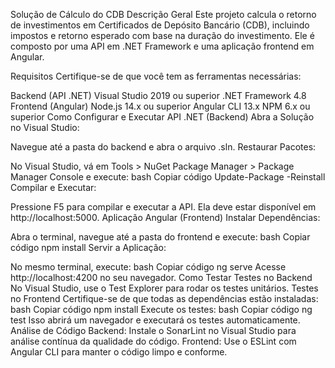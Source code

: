 Solução de Cálculo do CDB
Descrição Geral
Este projeto calcula o retorno de investimentos em Certificados de Depósito Bancário (CDB), incluindo impostos e retorno esperado com base na duração do investimento. Ele é composto por uma API em .NET Framework e uma aplicação frontend em Angular.

Requisitos
Certifique-se de que você tem as ferramentas necessárias:

Backend (API .NET)
Visual Studio 2019 ou superior
.NET Framework 4.8
Frontend (Angular)
Node.js 14.x ou superior
Angular CLI 13.x
NPM 6.x ou superior
Como Configurar e Executar
API .NET (Backend)
Abra a Solução no Visual Studio:

Navegue até a pasta do backend e abra o arquivo .sln.
Restaurar Pacotes:

No Visual Studio, vá em Tools > NuGet Package Manager > Package Manager Console e execute:
bash
Copiar código
Update-Package -Reinstall
Compilar e Executar:

Pressione F5 para compilar e executar a API. Ela deve estar disponível em http://localhost:5000.
Aplicação Angular (Frontend)
Instalar Dependências:

Abra o terminal, navegue até a pasta do frontend e execute:
bash
Copiar código
npm install
Servir a Aplicação:

No mesmo terminal, execute:
bash
Copiar código
ng serve
Acesse http://localhost:4200 no seu navegador.
Como Testar
Testes no Backend
No Visual Studio, use o Test Explorer para rodar os testes unitários.
Testes no Frontend
Certifique-se de que todas as dependências estão instaladas:
bash
Copiar código
npm install
Execute os testes:
bash
Copiar código
ng test
Isso abrirá um navegador e executará os testes automaticamente.
Análise de Código
Backend: Instale o SonarLint no Visual Studio para análise contínua da qualidade do código.
Frontend: Use o ESLint com Angular CLI para manter o código limpo e conforme.
 
